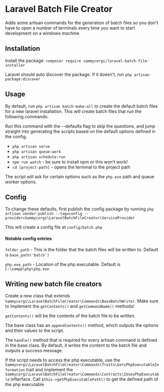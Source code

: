 # Laravel Batch File Creator

Adds some artisan commands for the generation of batch files so you don't have to open a number of terminals every time you want to start development on a windows machine.

## Installation

Install the package: `composer require sammycorgi/laravel-batch-file-installer`

Laravel should auto discover the package. If it doesn't, run `php artisan package:discover`

## Usage

By default, run `php artisan batch-make:all` to create the default batch files for a new laravel installation. This will create batch files that run the following commands:

Run this command with the --defaults flag to skip the questions, and jump straight into generating the scripts based on the default options defined in the config.

* `php artisan serve`
* `php artisan queue:work`
* `php artisan schedule:run`
* `npm run watch` - be sure to install npm or this won't work!
* `cd [project-path]` - opens the terminal to the project path

The script will ask for certain options such as the `php.exe` path and queue worker options.

## Config

To change these defaults, first publish the config package by running `php artisan vendor:publish --tag=config --provider=Sammycorgi\LaravelBatchFileCreator\ServiceProvider`

This will create a config file at `config/batch.php`

#### Notable config entries

`folder_path` - This is the folder that the batch files will be written to. Default is `base_path('batch')`

`php.exe_path` - Location of the php executable. Default is `C:\xampp\php\php.exe`

## Writing new batch file creators

Create a new class that extends `Sammycorgi\LaravelBatchFileCreator\Commands\BaseBatchWriter`. Make sure to implement the `getContents()` and `getCommandName()` methods!

`getContents()` will be the contents of the batch file to be written.

The base class has an `appendContents()` method, which outputs the options and their values to the script.

The `handle()` method that is required for every artisan command is defined in the base class. By default, it writes the content to the batch file and outputs a success message. 

If the script needs to access the php executable, use the `Sammycorgi\LaravelBatchFileCreator\Commands\Traits\GetsPhpExecutableInformation` trait and implement the `Sammycorgi\LaravelBatchFileCreator\Commands\Contracts\IUsesPhpExecutable` infterface. Call `$this->getPhpExecutablePath()` to get the defined path of the php executable

